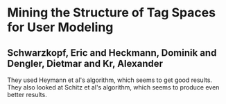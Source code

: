 # Mining the Structure of Tag Spaces for User Modeling
## Schwarzkopf, Eric and Heckmann, Dominik and Dengler, Dietmar and Kr, Alexander

They used Heymann et al's algorithm, which seems to get good results. They also looked at Schitz et al's algorithm, which seems to produce even better results.
